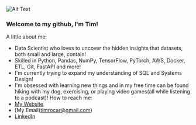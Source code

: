 ![Alt Text](https://media.giphy.com/media/3owzWkGtQ3us1pV0qc/giphy.gif)

### Welcome to my github, I'm Tim! 
A little about me:
- Data Scientist who loves to uncover the hidden insights that datasets, both small and large, contain! 
- Skilled in Python, Pandas, NumPy, TensorFlow, PyTorch, AWS, Docker, ETL, Git, FastAPI and more!  
- I'm currently trying to expand my understanding of SQL and Systems Design!
- I'm obsessed with learning new things and in my free time can be found hiking with my dog, exercising, or playing video games(all while listening to a podcast)! 
How to reach me:
- [My Website](timothyrcarroll.com)
- [My Email(timrocar@gmail.com)
- [LinkedIn](https://www.linkedin.com/in/timothyrcarroll/)
<!--
**timrocar/timrocar** is a ✨ _special_ ✨ repository because its `README.md` (this file) appears on your GitHub profile.


